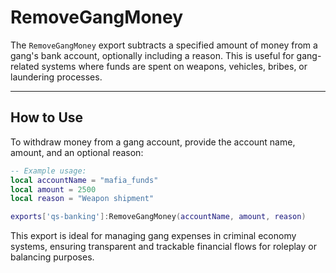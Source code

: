 # RemoveGangMoney

The `RemoveGangMoney` export subtracts a specified amount of money from a gang's bank account, optionally including a reason. This is useful for gang-related systems where funds are spent on weapons, vehicles, bribes, or laundering processes.

***

## How to Use

To withdraw money from a gang account, provide the account name, amount, and an optional reason:

```lua
-- Example usage:
local accountName = "mafia_funds"
local amount = 2500
local reason = "Weapon shipment"

exports['qs-banking']:RemoveGangMoney(accountName, amount, reason)
```

This export is ideal for managing gang expenses in criminal economy systems, ensuring transparent and trackable financial flows for roleplay or balancing purposes.
